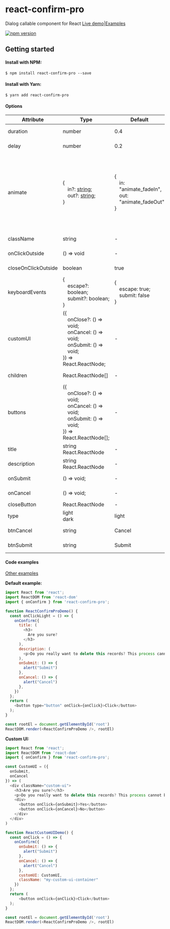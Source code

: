 # react-confirm-pro
Dialog callable component for React [Live demo](https://puvvl.github.io/react-confirm-pro/index.html)|[Examples](#user-content-code-examples)

[![npm version](https://badge.fury.io/js/react-confirm-pro.svg)](https://badge.fury.io/js/react-confirm-pro)

## Getting started

#### Install with NPM:

```
$ npm install react-confirm-pro --save
```

#### Install with Yarn:

```
$ yarn add react-confirm-pro
```
#### Options
| Attribute           | Type                                                                                                                                                                                 | Default                                                                                    | Description                                                                                                                                                                    |
| ------------------- | ------------------------------------------------------------------------------------------------------------------------------------------------------------------------------------ | ------------------------------------------------------------------------------------------ | ------------------------------------------------------------------------------------------------------------------------------------------------------------------------------ |
| duration            | number                                                                                                                                                                               | 0\.4                                                                                       | Animation duration\.                                                                                                                                                           |
| delay               | number                                                                                                                                                                               | 0\.2                                                                                       | Animation body delay                                                                                                                                                           |
| animate             | \{<div style="margin\-left: 15px">in?: <a href="https://animate.style/" target="_blank">string</a>;<br/>out?: <a href="https://animate.style/" target="_blank">string</a>;</div>\} | \{<div style="margin\-left: 15px">in: "animate_fadeIn",<br/>out: "animate_fadeOut"</div>\} | For using custom in/out animation read the guide on <a href="https://animate.style/" target="_blank">Animate\.css</a><br />in: on Enter animation<br/>out: on Leave animation |
| className           | string                                                                                                                                                                               | \-                                                                                         | Container className                                                                                                                                                            |
| onClickOutside      | \(\) => void                                                                                                                                                                         | \-                                                                                         | Outside handler                                                                                                                                                                |
| closeOnClickOutside | boolean                                                                                                                                                                              | true                                                                                       | Outside check                                                                                                                                                                  |
| keyboardEvents      | \{<div style="margin\-left: 15px">escape?: boolean;<br/>submit?: boolean;</div>\}                                                                                                    | \{<div style="margin\-left: 15px">escape: true;<br/>submit: false</div>\}                  | Keyboard events                                                                                                                                                                |
| customUI            | \(\{<div style="margin\-left: 15px">onClose?: \(\) => void;<br/>onCancel: \(\) => void;<br/>onSubmit: \(\) => void;</div> \}\) => React\.ReactNode;                                  | \-                                                                                         | Custom Ui component                                                                                                                                                            |
| children            | React\.ReactNode\[\]                                                                                                                                                                 | \-                                                                                         | Children components                                                                                                                                                            |
| buttons             | \(\{<div style="margin\-left: 15px">onClose?: \(\) => void;<br/>onCancel: \(\) => void;<br/>onSubmit: \(\) => void;</div>\}\) => React\.ReactNode\[\];                               | \-                                                                                         | Action buttons                                                                                                                                                                 |
| title               | string<br />React\.ReactNode                                                                                                                                                         | \-                                                                                         | Component title                                                                                                                                                                |
| description         | string<br />React\.ReactNode                                                                                                                                                         | \-                                                                                         | Component description                                                                                                                                                          |
| onSubmit            | \(\) => void;                                                                                                                                                                        | \-                                                                                         | Submit action                                                                                                                                                                  |
| onCancel            | \(\) => void;                                                                                                                                                                        | \-                                                                                         | Cancel action                                                                                                                                                                  |
| closeButton         | React\.ReactNode                                                                                                                                                                     | \-                                                                                         | Close icon                                                                                                                                                                     |
| type                | light<br />dark                                                                                                                                                                      | light                                                                                      | Style type                                                                                                                                                                     |
| btnCancel           | string                                                                                                                                                                               | Cancel                                                                                     | Cancel button label                                                                                                                                                            |
| btnSubmit           | string                                                                                                                                                                               | Submit                                                                                     | Submit button label                                                                                                                                                            |

#### Code examples

[Other examples](https://github.com/Puvvl/react-confirm-pro/tree/main/example)

**Default example:**
```javascript
import React from 'react';
import ReactDOM from 'react-dom'
import { onConfirm } from 'react-confirm-pro';

function ReactConfirmProDemo() {
  const onClickLight = () => {
    onConfirm({
      title: (
        <h3>
          Are you sure?
        </h3>
      ),
      description: (
        <p>Do you really want to delete this records? This process cannot be undone.</p>
      ),
      onSubmit: () => {
        alert("Submit")
      },
      onCancel: () => {
        alert("Cancel")
      },
    })
  };
  return (
    <button type="button" onClick={onClick}>Click</button>
  );
}

const rootEl = document.getElementById('root')
ReactDOM.render(<ReactConfirmProDemo />, rootEl)
```

**Custom UI:**

```javascript
import React from 'react';
import ReactDOM from 'react-dom'
import { onConfirm } from 'react-confirm-pro';

const CustomUI = ({
  onSubmit,
  onCancel
}) => (
  <div className="custom-ui">
    <h3>Are you sure?</h3>
    <p>Do you really want to delete this records? This process cannot be undone.</p>
    <div>
      <button onClick={onSubmit}>Yes</button>
      <button onClick={onCancel}>No</button>
    </div>
  </div>
)

function ReactCustomUIDemo() {
  const onClick = () => {
    onConfirm({
      onSubmit: () => {
        alert("Submit")
      },
      onCancel: () => {
        alert("Cancel")
      },
      customUI: CustomUI,
      className: "my-custom-ui-container"
    })
  };
  return (
	  <button onClick={onClick}>Click</button>
  );
}

const rootEl = document.getElementById('root')
ReactDOM.render(<ReactConfirmProDemo />, rootEl)
```
